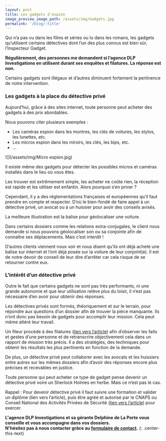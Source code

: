 ```yaml
---
layout: post
title: Les gadgets d'espion
image_preview_image_path: /assets/img/Gadgets.jpg
permalink: '/blog/:title'
---
```


Qui n’a pas vu dans les films et s&eacute;ries ou lu dans les romans, les gadgets qu’utilisent certains d&eacute;tectives dont l’un des plus connus est bien s&ucirc;r, l’Inspecteur Gadget.

**R&eacute;guli&egrave;rement, des personnes me demandent si l’agence DLP Investigations en utilisent durant ses enqu&ecirc;tes et filatures. La r&eacute;ponse est non.**

Certains gadgets sont ill&eacute;gaux et d’autres diminuent fortement la pertinence de notre intervention.

### Les gadgets &agrave; la place du d&eacute;tective priv&eacute;

Aujourd’hui, gr&acirc;ce &agrave; des sites internet, toute personne peut acheter des gadgets &agrave; des prix abordables.

Nous pouvons citer plusieurs exemples :

* Les cam&eacute;ras espion dans les montres, les cl&eacute;s de voitures, les stylos, les lunettes, etc.
* Les micros espion dans les miroirs, les cl&eacute;s, les bips, etc.
* …

![](/assets/img/Micro espion.jpg)

Il existe m&ecirc;me des gadgets pour d&eacute;tecter les possibles micros et cam&eacute;ras install&eacute;s dans le lieu o&ugrave; vous &ecirc;tes.

Les trouver est extr&ecirc;mement simple, les acheter ne co&ucirc;te rien, la r&eacute;ception est rapide et les utiliser est enfantin. Alors pourquoi s’en priver ?

Cependant, il y a des r&eacute;glementations fran&ccedil;aises et europ&eacute;ennes qu’il faut prendre en compte et respecter. D’o&ugrave; le bien-fond&eacute; de faire appel &agrave; un d&eacute;tective priv&eacute;, un avocat ou &agrave; un huissier pour avoir des conseils avis&eacute;s.

La meilleure illustration est la balise pour g&eacute;olocaliser une voiture.

Dans certains dossiers comme les relations extra-conjugales, le client nous demande si nous pouvons g&eacute;olocaliser son ou sa conjointe afin de conna&icirc;tre ses d&eacute;placements. Mais c’est interdit \!

D’autres clients viennent nous voir et nous disent qu’ils ont d&eacute;j&agrave; achet&eacute; une balise sur internet et l’ont d&eacute;j&agrave; pos&eacute;e sur la voiture de leur conjoint(e). Il est de notre devoir de conseil de leur dire d’arr&ecirc;ter car cela risque de se retourner contre eux.

### L’int&eacute;r&ecirc;t d’un d&eacute;tective priv&eacute;

Outre le fait que certains gadgets ne sont pas tr&egrave;s performants, ni une grande autonomie et que leur utilisation rel&egrave;ve plus du loisir, il n’est pas n&eacute;cessaire d’en avoir pour obtenir des r&eacute;ponses.

Les d&eacute;tectives priv&eacute;s sont form&eacute;s, th&eacute;oriquement et sur le terrain, pour r&eacute;pondre aux questions d’un dossier afin de trouver la pi&egrave;ce manquante. Ils n’ont donc pas besoin de gadgets pour accomplir leur mission. Cela peut m&ecirc;me alt&eacute;r&eacute; leur travail.

Un fileur proc&egrave;de &agrave; des filatures ([lien vers l’article](https://dlp-investigations.fr/la-filature/)) afin d’observer les faits et gestes d’une personne et de retranscrire objectivement cela dans un rapport de mission tr&egrave;s pr&eacute;cis. Il a des strat&eacute;gies, des techniques pour obtenir les r&eacute;sultats les plus pertinents en fonction de la demande.

De plus, un d&eacute;tective priv&eacute; peut collaborer avec les avocats et les huissiers entre autres sur les m&ecirc;mes dossiers afin d’avoir des r&eacute;ponses encore plus pr&eacute;cises et recevables en justice.

Toute personne qui peut acheter ce type de gadget pense devenir un d&eacute;tective priv&eacute; voire un Sherlock Holmes en herbe. Mais ce n’est pas le cas.

Rappel : Pour devenir d&eacute;tective priv&eacute; il faut suivre une formation et valider un dipl&ocirc;me (lien vers l’article), puis &ecirc;tre agr&eacute;&eacute; et autoris&eacute; par le CNAPS ou Conseil National des Activit&eacute;s Priv&eacute;es de S&eacute;curit&eacute; ([lien vers l’article](https://dlp-investigations.fr/le-cnaps/)) pour exercer.

**L'agence DLP Investigations et sa g&eacute;rante Delphine de La Porte vous conseille et vous accompagne dans vos dossiers.**<br>**N'h&eacute;sitez pas &agrave; nous contacter gr&acirc;ce au&nbsp;[formulaire de contact](https://dlp-investigations.fr/#contact).**
{: .center-this-text}